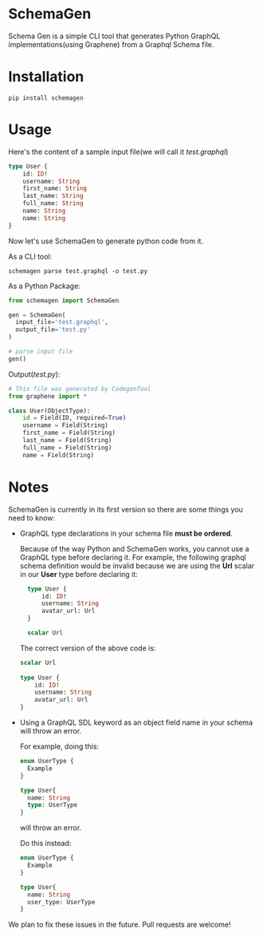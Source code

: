 # SchemaGen
Schema Gen is a simple CLI tool that generates Python GraphQL implementations(using Graphene) from a Graphql Schema file.

# Installation
```shell
pip install schemagen
```

# Usage
Here's the content of a sample input file(we will call it *test.graphql*)
```graphql
type User {
    id: ID!
    username: String
    first_name: String
    last_name: String
    full_name: String
    name: String
    name: String
}
```

Now let's use SchemaGen to generate python code from it.

As a CLI tool:
```shell
schemagen parse test.graphql -o test.py
```
As a Python Package:

```python
from schemagen import SchemaGen

gen = SchemaGen(
  input_file='test.graphql',
  output_file='test.py'
)

# parse input file
gen()
```

Output(*test.py*):
```python
# This file was generated by CodegenTool
from graphene import *

class User(ObjectType):
	id = Field(ID, required=True)
	username = Field(String)
	first_name = Field(String)
	last_name = Field(String)
	full_name = Field(String)
	name = Field(String)

```

# Notes
SchemaGen is currently in its first version so there are some things you need to know:
* GraphQL type declarations in your schema file **must be ordered**. 
  
  Because of the way Python and SchemaGen works, you cannot use a GraphQL type
  before declaring it. For example, the following graphql schema definition would be invalid because we are using the **Url** scalar in our **User** type before declaring it:
  ```graphql
    type User {
        id: ID!
        username: String
        avatar_url: Url
    }
  
    scalar Url    
  ```
  The correct version of the above code is:
    ```graphql
    scalar Url 
     
    type User {
        id: ID!
        username: String
        avatar_url: Url
    }
  ```

* Using a GraphQL SDL keyword as an object field name in your schema will throw an error.

  For example, doing this:
  ```graphql
  enum UserType {
    Example
  }
  
  type User{
    name: String
    type: UserType
  }
  ```
  will throw an error.
  
  Do this instead:
  ```graphql
  enum UserType {
    Example
  }
  
  type User{
    name: String
    user_type: UserType
  }
  ```
  
We plan to fix these issues in the future. Pull requests are welcome!
  


